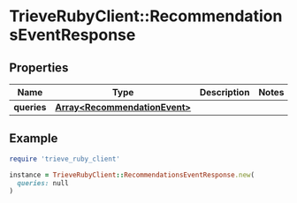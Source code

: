 # TrieveRubyClient::RecommendationsEventResponse

## Properties

| Name | Type | Description | Notes |
| ---- | ---- | ----------- | ----- |
| **queries** | [**Array&lt;RecommendationEvent&gt;**](RecommendationEvent.md) |  |  |

## Example

```ruby
require 'trieve_ruby_client'

instance = TrieveRubyClient::RecommendationsEventResponse.new(
  queries: null
)
```

